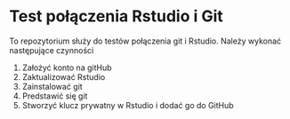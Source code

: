 # Test połączenia Rstudio i Git

To repozytorium służy do testów połączenia git i Rstudio. Należy wykonać następujące czynności

1.  Założyć konto na gitHub
2.  Zaktualizować Rstudio
3.  Zainstalować git
4.  Predstawić się git
5.  Stworzyć klucz prywatny w Rstudio i dodać go do GitHub
